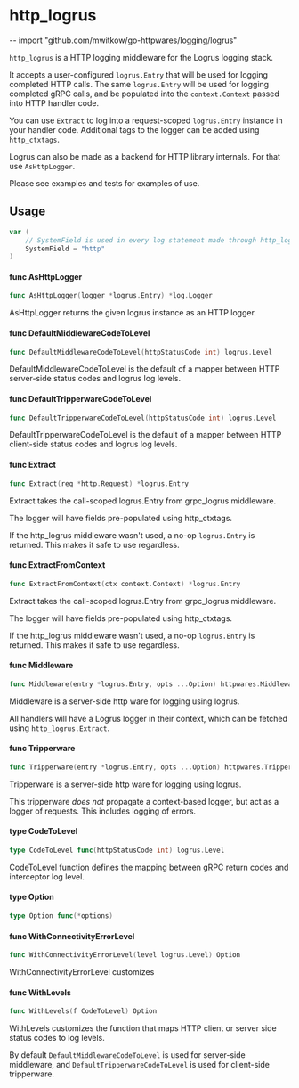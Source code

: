 # http_logrus
--
    import "github.com/mwitkow/go-httpwares/logging/logrus"

`http_logrus` is a HTTP logging middleware for the Logrus logging stack.

It accepts a user-configured `logrus.Entry` that will be used for logging
completed HTTP calls. The same `logrus.Entry` will be used for logging completed
gRPC calls, and be populated into the `context.Context` passed into HTTP handler
code.

You can use `Extract` to log into a request-scoped `logrus.Entry` instance in
your handler code. Additional tags to the logger can be added using
`http_ctxtags`.

Logrus can also be made as a backend for HTTP library internals. For that use
`AsHttpLogger`.

Please see examples and tests for examples of use.

## Usage

```go
var (
	// SystemField is used in every log statement made through http_logrus. Can be overwritten before any initialization code.
	SystemField = "http"
)
```

#### func  AsHttpLogger

```go
func AsHttpLogger(logger *logrus.Entry) *log.Logger
```
AsHttpLogger returns the given logrus instance as an HTTP logger.

#### func  DefaultMiddlewareCodeToLevel

```go
func DefaultMiddlewareCodeToLevel(httpStatusCode int) logrus.Level
```
DefaultMiddlewareCodeToLevel is the default of a mapper between HTTP server-side
status codes and logrus log levels.

#### func  DefaultTripperwareCodeToLevel

```go
func DefaultTripperwareCodeToLevel(httpStatusCode int) logrus.Level
```
DefaultTripperwareCodeToLevel is the default of a mapper between HTTP
client-side status codes and logrus log levels.

#### func  Extract

```go
func Extract(req *http.Request) *logrus.Entry
```
Extract takes the call-scoped logrus.Entry from grpc_logrus middleware.

The logger will have fields pre-populated using http_ctxtags.

If the http_logrus middleware wasn't used, a no-op `logrus.Entry` is returned.
This makes it safe to use regardless.

#### func  ExtractFromContext

```go
func ExtractFromContext(ctx context.Context) *logrus.Entry
```
Extract takes the call-scoped logrus.Entry from grpc_logrus middleware.

The logger will have fields pre-populated using http_ctxtags.

If the http_logrus middleware wasn't used, a no-op `logrus.Entry` is returned.
This makes it safe to use regardless.

#### func  Middleware

```go
func Middleware(entry *logrus.Entry, opts ...Option) httpwares.Middleware
```
Middleware is a server-side http ware for logging using logrus.

All handlers will have a Logrus logger in their context, which can be fetched
using `http_logrus.Extract`.

#### func  Tripperware

```go
func Tripperware(entry *logrus.Entry, opts ...Option) httpwares.Tripperware
```
Tripperware is a server-side http ware for logging using logrus.

This tripperware *does not* propagate a context-based logger, but act as a
logger of requests. This includes logging of errors.

#### type CodeToLevel

```go
type CodeToLevel func(httpStatusCode int) logrus.Level
```

CodeToLevel function defines the mapping between gRPC return codes and
interceptor log level.

#### type Option

```go
type Option func(*options)
```


#### func  WithConnectivityErrorLevel

```go
func WithConnectivityErrorLevel(level logrus.Level) Option
```
WithConnectivityErrorLevel customizes

#### func  WithLevels

```go
func WithLevels(f CodeToLevel) Option
```
WithLevels customizes the function that maps HTTP client or server side status
codes to log levels.

By default `DefaultMiddlewareCodeToLevel` is used for server-side middleware,
and `DefaultTripperwareCodeToLevel` is used for client-side tripperware.
